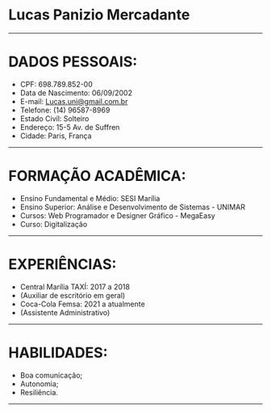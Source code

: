 # Lucas Panizio Mercadante

---

# DADOS PESSOAIS:

- CPF: 698.789.852-00
- Data de Nascimento: 06/09/2002
- E-mail: Lucas.uni@gmail.com.br
- Telefone: (14) 96587-8969
- Estado Civíl: Solteiro
- Endereço: 15-5 Av. de Suffren
- Cidade: Paris, França

---

# FORMAÇÃO ACADÊMICA:

- Ensino Fundamental e Médio: SESI Marília
- Ensino Superior: Análise e Desenvolvimento de Sistemas - UNIMAR
- Cursos: Web Programador e Designer Gráfico - MegaEasy
- Curso: Digitalização

---

# EXPERIÊNCIAS:

- Central Marília TAXÍ: 2017 a 2018
- (Auxiliar de escritório em geral)
- Coca-Cola Femsa: 2021 a atualmente
- (Assistente Administrativo)

---

# HABILIDADES:

- Boa comunicação;
- Autonomia;
- Resiliência.

---
